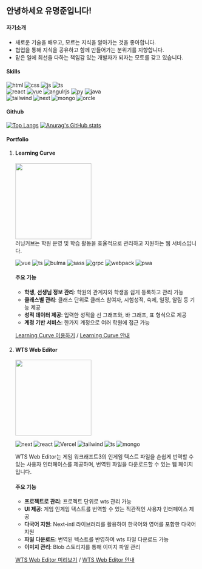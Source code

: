 ## 안녕하세요 유명준입니다!

#### 자기소개
- 새로운 기술을 배우고, 모르는 지식을 알아가는 것을 좋아합니다.
- 협업을 통해 지식을 공유하고 함께 만들어가는 분위기를 지향합니다.
- 맡은 일에 최선을 다하는 책임감 있는 개발자가 되자는 모토를 갖고 있습니다.

#### Skills
![html](https://img.shields.io/badge/HTML5-E34F26?style=for-the-badge&logo=html5&logoColor=white)
![css](https://img.shields.io/badge/CSS3-1572B6?style=for-the-badge&logo=css3&logoColor=white)
![js](https://img.shields.io/badge/JavaScript-F7DF1E?style=for-the-badge&logo=JavaScript&logoColor=white)
![ts](https://img.shields.io/badge/TypeScript-007ACC?style=for-the-badge&logo=typescript&logoColor=white)<br>
![react](https://img.shields.io/badge/React-20232A?style=for-the-badge&logo=react&logoColor=61DAFB)
![vue](https://img.shields.io/badge/Vue.js-35495E?style=for-the-badge&logo=vue.js&logoColor=4FC08D)
![angulrjs](https://img.shields.io/badge/AngularJS-E23237?style=for-the-badge&logo=angularjs&logoColor=white)
![py](https://img.shields.io/badge/Python-14354C?style=for-the-badge&logo=python&logoColor=white)
![java](https://img.shields.io/badge/Java-ED8B00?style=for-the-badge&logo=openjdk&logoColor=white)<br>
![tailwind](https://img.shields.io/badge/Tailwind_CSS-38B2AC?style=for-the-badge&logo=tailwind-css&logoColor=white)
![next](https://img.shields.io/badge/Next.js-000?logo=nextdotjs&logoColor=fff&style=for-the-badge)
![mongo](https://img.shields.io/badge/MongoDB-4EA94B?style=for-the-badge&logo=mongodb&logoColor=white)
![orcle](	https://img.shields.io/badge/Oracle-F80000?style=for-the-badge&logo=Oracle&logoColor=white)

#### Github
[![Top Langs](https://github-readme-stats.vercel.app/api/top-langs/?username=dbaudwns20)](https://github.com/anuraghazra/github-readme-stats)
[![Anurag's GitHub stats](https://github-readme-stats.vercel.app/api?username=dbaudwns20)](https://github.com/anuraghazra/github-readme-stats)

#### Portfolio
1. #### Learning Curve
      <img src="https://github.com/dbaudwns20/dbaudwns20/assets/33855022/fd51defb-d988-4087-ad75-7d71548666ca" width="200">
      <br>
      러닝커브는 학원 운영 및 학습 활동을 효율적으로 관리하고 지원하는 웹 서비스입니다.

      ![vue](https://img.shields.io/badge/Vue.js-35495E?style=for-the-badge&logo=vue.js&logoColor=4FC08D)
      ![ts](https://img.shields.io/badge/TypeScript-007ACC?style=for-the-badge&logo=typescript&logoColor=white)
      ![bulma](https://img.shields.io/badge/bulma-gray.svg?style=for-the-badge&logo=bulma&logoColor=default)
      ![sass](https://img.shields.io/badge/SASS-gray.svg?style=for-the-badge&logo=SASS&logoColor=default)
      ![grpc](https://img.shields.io/badge/gRPC-gray.svg?style=for-the-badge&logo=gRPC&logoColor=default)
      ![webpack](https://img.shields.io/badge/webpack-gray.svg?style=for-the-badge&logo=webpack&logoColor=default)
      ![pwa](https://img.shields.io/badge/pwa-gray.svg?style=for-the-badge&logo=pwa&logoColor=default)
      
      #### 주요 기능
   
      - **학생, 선생님 정보 관리**: 학원의 관계자와 학생을 쉽게 등록하고 관리 가능
      - **클래스별 관리**: 클래스 단위로 클래스 참여자, 시험성적, 숙제, 일정, 알림 등 기능 제공
      - **성적 데이터 제공**: 입력한 성적을 선 그래프와, 바 그래프, 표 형식으로 제공
      - **계정 기반 서비스**: 한가지 계정으로 여러 학원에 접근 가능<br>
      
      [Learning Curve 이용하기](https://learningcurve.co.kr/) / [Learning Curve 안내](https://glory-hedge-825.notion.site/Learning-Curve-87a048d795b544c59bf605526f0ee53a?pvs=74)

1. #### WTS Web Editor
      <img src="https://github.com/dbaudwns20/dbaudwns20/assets/33855022/60b8c15a-84a0-4bdd-bae3-459aa3e47d38" width="200">
      <br>

      ![next](https://img.shields.io/badge/Next.js-000?logo=nextdotjs&logoColor=fff&style=for-the-badge)
      ![react](https://img.shields.io/badge/React-20232A?style=for-the-badge&logo=react&logoColor=61DAFB)
      ![Vercel](https://img.shields.io/badge/vercel-%23000000.svg?style=for-the-badge&logo=vercel&logoColor=white)
      ![tailwind](https://img.shields.io/badge/Tailwind_CSS-38B2AC?style=for-the-badge&logo=tailwind-css&logoColor=white)
      ![ts](https://img.shields.io/badge/TypeScript-007ACC?style=for-the-badge&logo=typescript&logoColor=white)
      ![mongo](https://img.shields.io/badge/MongoDB-4EA94B?style=for-the-badge&logo=mongodb&logoColor=white)
      
      WTS Web Editor는 게임 워크래프트3의 인게임 텍스트 파일을 손쉽게 번역할 수 있는 사용자 인터페이스를 제공하며, 번역된 파일을 다운로드할 수 있는 웹 페이지입니다.

      #### 주요 기능
   
      - **프로젝트로 관리**: 프로젝트 단위로 wts 관리 가능
      - **UI 제공**: 게임 인게임 텍스트를 번역할 수 있는 직관적인 사용자 인터페이스 제공
      - **다국어 지원**: Next-intl 라이브러리를 활용하여 한국어와 영어를 포함한 다국어 지원
      - **파일 다운로드**: 번역된 텍스트를 반영하여 wts 파일 다운로드 가능
      - **이미지 관리**: Blob 스토리지를 통해 이미지 파일 관리<br>
      
      [WTS Web Editor 미리보기](https://wts-web-editor.vercel.app/) / [WTS Web Editor 안내](https://glory-hedge-825.notion.site/WTS-Web-Editor-e4279c61bce54c43bae7c9cf1721fc9c)
            



      

 
